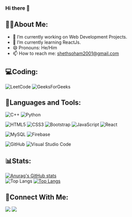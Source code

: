 ### Hi there 👋

##  🤵‍♂️About Me:
- 🔭 I’m currently working on Web Development Projects.
- 🌱 I’m currently learning ReactJs.
- 😄 Pronouns: He/Him
- 📫 How to reach me: shethsoham2001@gmail.com

## 💻Coding:
![LeetCode](https://img.shields.io/badge/LeetCode-000000?style=for-the-badge&logo=LeetCode&logoColor=#d16c06)
![GeeksForGeeks](https://img.shields.io/badge/GeeksforGeeks-white?style=for-the-badge&logo=geeksforgeeks&logoColor=35914c)

## 🔮Languages and Tools:
<p>

  ![C++](https://img.shields.io/badge/c++-%2300599C.svg?style=for-the-badge&logo=c%2B%2B&logoColor=white)
  ![Python](https://img.shields.io/badge/python-3670A0?style=for-the-badge&logo=python&logoColor=ffdd54)

  ![HTML5](https://img.shields.io/badge/html5-%23E34F26.svg?style=for-the-badge&logo=html5&logoColor=white)
  ![CSS3](https://img.shields.io/badge/css3-%231572B6.svg?style=for-the-badge&logo=css3&logoColor=white)
  ![Bootstrap](https://img.shields.io/badge/bootstrap-%238511FA.svg?style=for-the-badge&logo=bootstrap&logoColor=white)
  ![JavaScript](https://img.shields.io/badge/javascript-%23323330.svg?style=for-the-badge&logo=javascript&logoColor=%23F7DF1E)
  ![React](https://img.shields.io/badge/react-%2320232a.svg?style=for-the-badge&logo=react&logoColor=%2361DAFB)

  ![MySQL](https://img.shields.io/badge/mysql-%2300f.svg?style=for-the-badge&logo=mysql&logoColor=white)
  ![Firebase](https://img.shields.io/badge/Firebase-039BE5?style=for-the-badge&logo=Firebase&logoColor=white)

  
  ![GitHub](https://img.shields.io/badge/github-%23121011.svg?style=for-the-badge&logo=github&logoColor=white)
  ![Visual Studio Code](https://img.shields.io/badge/Visual%20Studio%20Code-0078d7.svg?style=for-the-badge&logo=visual-studio-code&logoColor=white)

  
  
</p>

## 📊Stats:
[![Anurag's GitHub stats](https://github-readme-stats.vercel.app/api?username=soham70&theme=dracula)](https://github.com/anuraghazra/github-readme-stats)
<br/>
![Top Langs](https://github-readme-stats.vercel.app/api/top-langs/?username=soham70&hide_progress=true&theme=dracula)
[![Top Langs](https://github-readme-stats.vercel.app/api/top-langs/?username=soham70&theme=dracula)](https://github.com/anuraghazra/github-readme-stats)


## 📌Connect With Me:
<p>
   <a href = "https://www.linkedin.com/in/soham-sheth-21302a200/"><img src="https://img.icons8.com/fluent/48/000000/linkedin.png"/></a>
   <a href = "https://www.instagram.com/sohams11/"><img src="https://img.icons8.com/fluent/48/000000/instagram-new.png"/></a>
</p>

<!--
**soham70/soham70** is a ✨ _special_ ✨ repository because its `README.md` (this file) appears on your GitHub profile.

Here are some ideas to get you started:

- 🔭 I’m currently working on ...
- 🌱 I’m currently learning ...
- 👯 I’m looking to collaborate on ...
- 🤔 I’m looking for help with ...
- 💬 Ask me about ...
- 📫 How to reach me: ...
- 😄 Pronouns: ...
- ⚡ Fun fact: ...
-->
